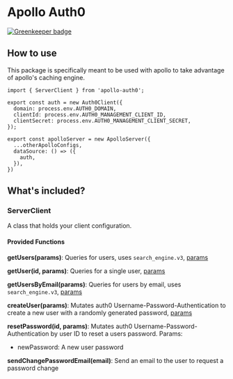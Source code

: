 # Apollo Auth0

[![Greenkeeper badge](https://badges.greenkeeper.io/Lepozepo/apollo-auth0.svg)](https://greenkeeper.io/)

## How to use

This package is specifically meant to be used with apollo to take advantage of apollo's caching engine.

```
import { ServerClient } from 'apollo-auth0';

export const auth = new Auth0Client({
  domain: process.env.AUTH0_DOMAIN,
  clientId: process.env.AUTH0_MANAGEMENT_CLIENT_ID,
  clientSecret: process.env.AUTH0_MANAGEMENT_CLIENT_SECRET,
});

export const apolloServer = new ApolloServer({
  ...otherApolloConfigs,
  dataSource: () => ({
    auth,
  }),
})
```

## What's included?
### ServerClient
A class that holds your client configuration.

#### Provided Functions
**getUsers(params)**: Queries for users, uses `search_engine.v3`, [params](https://auth0.com/docs/api/management/v2#!/Users/get_users)

**getUser(id, params)**: Queries for a single user, [params](https://auth0.com/docs/api/management/v2#!/Users/get_users_by_id)

**getUsersByEmail(params)**: Queries for users by email, uses `search_engine.v3`, [params](https://auth0.com/docs/api/management/v2#!/Users_By_Email/get_users_by_email)

**createUser(params)**: Mutates auth0 Username-Password-Authentication to create a new user with a randomly generated password, [params](https://auth0.com/docs/api/management/v2#!/Users/post_users)

**resetPassword(id, params)**: Mutates auth0 Username-Password-Authentication by user ID to reset a users password. Params:
  - newPassword: A new user password

**sendChangePasswordEmail(email)**: Send an email to the user to request a password change

